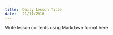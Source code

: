 ```yaml
---
title:  Daily Lesson Title
date:   21/11/2016
---
```


Write lesson contents using Markdown format here
